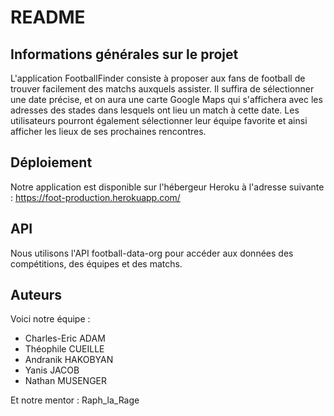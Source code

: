 # README

## Informations générales sur le projet

L'application FootballFinder consiste à proposer aux fans de football de trouver facilement des matchs auxquels assister. Il suffira de sélectionner une date précise, et on aura une carte Google Maps qui s'affichera avec les adresses des stades dans lesquels ont lieu un match à cette date. Les utilisateurs pourront également sélectionner leur équipe favorite et ainsi afficher les lieux de ses prochaines rencontres.

## Déploiement

Notre application est disponible sur l'hébergeur Heroku à l'adresse suivante : https://foot-production.herokuapp.com/

## API

Nous utilisons l'API football-data-org pour accéder aux données des compétitions, des équipes et des matchs. 

## Auteurs 

Voici notre équipe : 

- Charles-Eric ADAM
- Théophile CUEILLE
- Andranik HAKOBYAN
- Yanis JACOB
- Nathan MUSENGER

Et notre mentor : Raph_la_Rage 